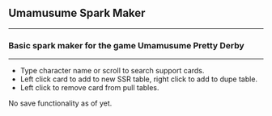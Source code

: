 ## Umamusume Spark Maker

***

### Basic spark maker for the game Umamusume Pretty Derby

***

- Type character name or scroll to search support cards.  
- Left click card to add to new SSR table, right click to add to dupe table.  
- Left click to remove card from pull tables.

No save functionality as of yet.